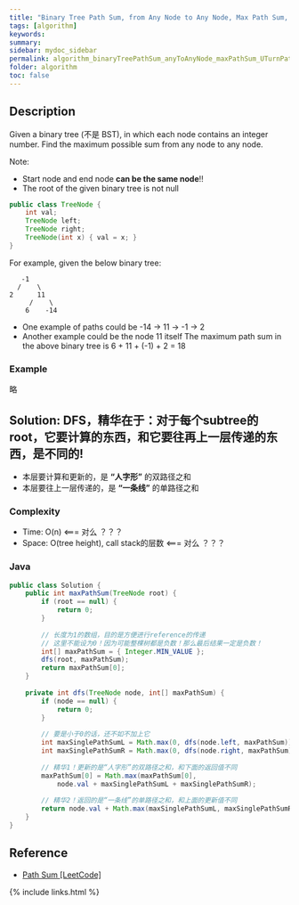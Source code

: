 ```yaml
---
title: "Binary Tree Path Sum, from Any Node to Any Node, Max Path Sum, U Turn Paths"
tags: [algorithm]
keywords:
summary:
sidebar: mydoc_sidebar
permalink: algorithm_binaryTreePathSum_anyToAnyNode_maxPathSum_UTurnPaths.html
folder: algorithm
toc: false
---
```


## Description
Given a binary tree (不是 BST), in which each node contains an integer number.
Find the maximum possible sum from any node to any node.

Note: 
* Start node and end node **can be the same node**!!
* The root of the given binary tree is not null

```java
public class TreeNode {
    int val;
    TreeNode left;
    TreeNode right;
    TreeNode(int x) { val = x; }
}
```
For example, given the below binary tree:
```
   -1
  /    \
2      11
     /    \
    6    -14
```
* One example of paths could be -14 -> 11 -> -1 -> 2
* Another example could be the node 11 itself
The maximum path sum in the above binary tree is 6 + 11 + (-1) + 2 = 18

### Example
略

## Solution: DFS，精华在于：对于每个subtree的root，它要计算的东西，和它要往再上一层传递的东西，是不同的!
* 本层要计算和更新的，是 **“人字形”** 的双路径之和
* 本层要往上一层传递的，是 **“一条线”** 的单路径之和

### Complexity
* Time: O(n) <=== 对么 ？？？
* Space: O(tree height), call stack的层数 <=== 对么 ？？？

### Java
```java
public class Solution {
    public int maxPathSum(TreeNode root) {
        if (root == null) {
            return 0;
        }
    
        // 长度为1的数组，目的是方便进行reference的传递
        // 这里不能设为0！因为可能整棵树都是负数！那么最后结果一定是负数！
        int[] maxPathSum = { Integer.MIN_VALUE };
        dfs(root, maxPathSum);
        return maxPathSum[0];
    }
  
    private int dfs(TreeNode node, int[] maxPathSum) {
        if (node == null) {
            return 0;
        }
    
        // 要是小于0的话，还不如不加上它
        int maxSinglePathSumL = Math.max(0, dfs(node.left, maxPathSum));
        int maxSinglePathSumR = Math.max(0, dfs(node.right, maxPathSum));
    
        // 精华1！更新的是“人字形”的双路径之和，和下面的返回值不同
        maxPathSum[0] = Math.max(maxPathSum[0],
            node.val + maxSinglePathSumL + maxSinglePathSumR);
    
        // 精华2！返回的是“一条线”的单路径之和，和上面的更新值不同
        return node.val + Math.max(maxSinglePathSumL, maxSinglePathSumR);
    }
}
```

## Reference
* [Path Sum [LeetCode]]()

{% include links.html %}
